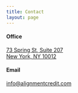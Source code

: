 ```yaml
---
title: Contact
layout: page
---
```


#### Office

[73 Spring St, Suite 207<br>New York, NY 10012](https://goo.gl/maps/jrZjJSh7tUE2)

#### Email

[info@alignmentcredit.com](mailto:info@alignmentcredit.com)
